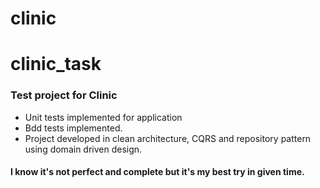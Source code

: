 # clinic

# clinic_task

### Test project for Clinic
- Unit tests implemented for application
- Bdd tests implemented.
- Project developed in clean architecture, CQRS and repository pattern using domain driven design.

#### I know it's not perfect and complete but it's my best try in given time.